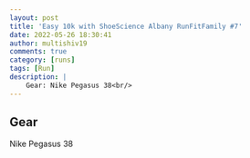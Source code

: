 ```yaml
---
layout: post
title: 'Easy 10k with ShoeScience Albany RunFitFamily #7'
date: 2022-05-26 18:30:41
author: multishiv19
comments: true
category: [runs]
tags: [Run]
description: |
    Gear: Nike Pegasus 38<br/>
---
```


## Gear
Nike Pegasus 38



<div width='100%' class='strava-embed-placeholder' data-embed-type='activity' data-embed-id='7204085696'></div>
<script src='https://strava-embeds.com/embed.js'></script>
